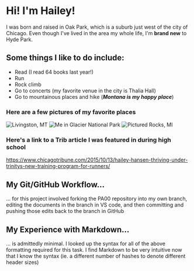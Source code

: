 # Hi! I'm Hailey!
I was born and raised in Oak Park, which is a suburb just west of the city of Chicago.
Even though I've lived in the area my whole life, I'm **brand new** to Hyde Park.

## Some things I like to do include:
- Read (I read 64 books last year!)
- Run
- Rock climb
- Go to concerts (my favorite venue in the city is Thalia Hall)
- Go to mountainous places and hike (***Montana is my happy place***)

### Here are a few pictures of my favorite places
![Livingston, MT](/Users/haileyhansen/Desktop/IMG_0571.jpeg)
![Me in Glacier National Park](/Users/haileyhansen/Desktop/IMG_4452.jpeg)
![Pictured Rocks, MI](/Users/haileyhansen/Desktop/IMG_5776.JPG)

### Here's a link to a Trib article I was featured in during high school
<https://www.chicagotribune.com/2015/10/13/hailey-hansen-thriving-under-trinitys-new-training-program-for-runners/>

## My Git/GitHub Workflow...
... for this project involved forking the PA00 repository into my own branch, editing the documents in the branch in VS code,
and then committing and pushing those edits back to the branch in GitHub

## My Experience with Markdown...
... is admittedly minimal. I looked up the syntax for all of the above formatting required for this task.
I find Markdown to be very intuitive now that I know the syntax (ie. a different number of hashes to denote different 
header sizes)